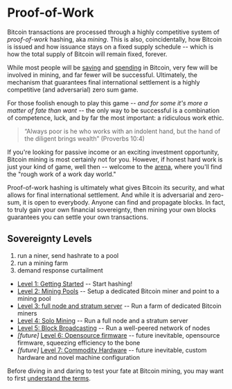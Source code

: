 <!--

Lord Jesus Christ
Son of God
Have mercy on me, a sinner

Grant me wisdom and guidance to speak the truth

-->
# Proof-of-Work

Bitcoin transactions are processed through
 a highly competitive system of
 *proof-of-work* hashing, aka *mining*.
This is also, coincidentally, how Bitcoin
 is issued and how issuance stays on
 a fixed supply schedule -- which is how the total supply of Bitcoin will remain fixed, forever.

While most people will be
 [saving](../saving/)
 and
 [spending](../commerce) in Bitcoin,
 very few will be involved
 in mining, and far fewer will be successful.
Ultimately, the mechanism that guarantees
 final international settlement is a
 highly competitive (and adversarial)
 zero sum game.

For those foolish enough to play this game
 -- *and for some it's more a matter of fate than want* --
 the only way to be successful is a
 combination of competence, luck, and
 by far the most important: a ridiculous 
 work ethic.

> “Always poor is he who works with an indolent hand, but the hand of the diligent brings wealth” (Proverbs 10:4)

If you're looking for passive income or an exciting investment opportunity,
 Bitcoin mining is most certainly not
 for you.
However, if honest hard work is just your kind of game, well then -- welcome to the
 [arena](https://en.wikipedia.org/wiki/Citizenship_in_a_Republic), where you'll find the "rough work of a work day world."

Proof-of-work hashing is ultimately what gives Bitcoin its security, and what allows for final international settlement.
And while it is adversarial and zero-sum, it is open to everybody.
Anyone can find and propagate blocks.
In fact, to truly gain your own financial sovereignty, then mining your own blocks guarantees you can settle your own transactions.


## Sovereignty Levels

1. run a niner, send hashrate to a pool
2. run a mining farm
3. demand response curtailment







* [Level 1: Getting Started](sovereignty/level-1) -- Start hashing!
* [Level 2: Mining Pools](sovereignty/level-2) -- Setup a dedicated Bitcoin miner and point to a mining pool
* [Level 3: full node and stratum server](sovereignty/level-3) -- Run a farm of dedicated Bitcoin miners
* [Level 4: Solo Mining](sovereignty/level-4) -- Run a full node and a stratum server
* [Level 5: Block Broadcasting](sovereignty/level-5) -- Run a well-peered network of nodes
* *[future]* [Level 6: Opensource firmware](sovereignty/level-6) -- future inevitable, opensource firmware, squeezing efficiency to the bone 
* *[future]* [Level 7: Commodity Hardware](sovereignty/level-7) -- future inevitable, custom hardware and novel machine configuration 

Before diving in and daring to test your fate
 at Bitcoin mining, you may want to first
 [understand the terms](understand-the-terms.md).

